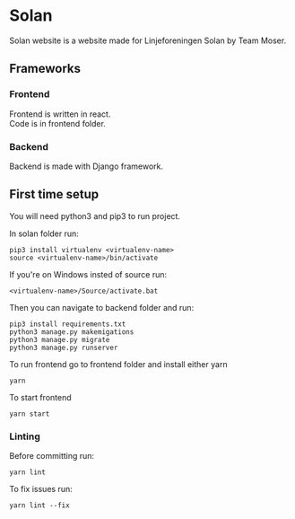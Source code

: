 # Solan
Solan website is a website made for Linjeforeningen Solan by Team Moser.   
## Frameworks
### Frontend
Frontend is written in react.  
Code is in frontend folder.  

### Backend
Backend is made with Django framework.

## First time setup
You will need python3 and pip3 to run project.  

In solan folder run:  
``` 
pip3 install virtualenv <virtualenv-name>  
source <virtualenv-name>/bin/activate
```
If you're on Windows insted of source run:  
```
<virtualenv-name>/Source/activate.bat
```

Then you can navigate to backend folder and run:  
```
pip3 install requirements.txt
python3 manage.py makemigations   
python3 manage.py migrate
python3 manage.py runserver
```

To run frontend go to frontend folder and install either yarn
```
yarn

```
To start frontend 
```
yarn start
``` 
### Linting
Before committing run:
```
yarn lint
```
To fix issues run:
```
yarn lint --fix
```